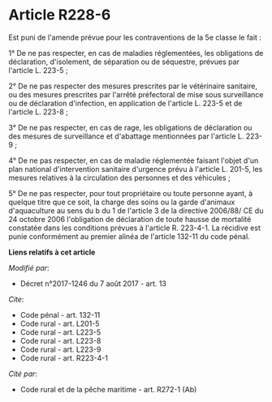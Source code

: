 # Article R228-6

Est puni de l'amende prévue pour les contraventions de la 5e classe le fait :

1° De ne pas respecter, en cas de maladies réglementées, les obligations de déclaration, d'isolement, de séparation ou de
séquestre, prévues par l'article L. 223-5 ; 

2° De ne pas respecter des mesures prescrites par le vétérinaire sanitaire, ou des mesures prescrites par l'arrêté
préfectoral de mise sous surveillance ou de déclaration d'infection, en application de l'article L. 223-5 et de l'article L.
223-8 ;

3° De ne pas respecter, en cas de rage, les obligations de déclaration ou des mesures de surveillance et d'abattage
mentionnées par l'article L. 223-9 ;

4° De ne pas respecter, en cas de maladie réglementée faisant l'objet d'un plan national d'intervention sanitaire d'urgence
prévu à l'article L. 201-5, les mesures relatives à la circulation des personnes et des véhicules ;

5° De ne pas respecter, pour tout propriétaire ou toute personne ayant, à quelque titre que ce soit, la charge des soins ou
la garde d'animaux d'aquaculture au sens du b du 1 de l'article 3 de la directive 2006/88/ CE du 24 octobre 2006 l'obligation
de déclaration de toute hausse de mortalité constatée dans les conditions prévues à l'article R. 223-4-1. La récidive est
punie conformément au premier alinéa de l'article 132-11 du code pénal.

**Liens relatifs à cet article**

_Modifié par_:

  - Décret n°2017-1246 du 7 août 2017 - art. 13

_Cite_:

  - Code pénal - art. 132-11
  - Code rural - art. L201-5
  - Code rural - art. L223-5
  - Code rural - art. L223-8
  - Code rural - art. L223-9
  - Code rural - art. R223-4-1

_Cité par_:

  - Code rural et de la pêche maritime - art. R272-1 (Ab)
